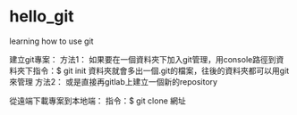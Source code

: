 # hello_git
learning how to use git
 
 建立git專案：
 方法1：
 	如果要在一個資料夾下加入git管理，用console路徑到資料夾下指令：$ git init
 	資料夾就會多出一個.git的檔案，往後的資料夾都可以用git來管理
 方法2：
 	或是直接再gitlab上建立一個新的repository

 從遠端下載專案到本地端：
 	指令：$ git clone 網址

 
